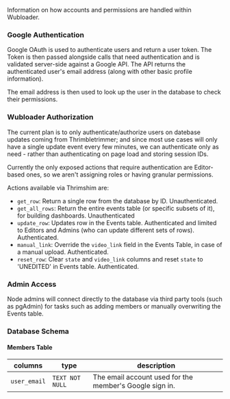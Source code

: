 Information on how accounts and permissions are handled within Wubloader.

### Google Authentication

Google OAuth is used to authenticate users and return a user token. The Token is then passed alongside calls that need authentication 
and is validated server-side against a Google API. The API returns the authenticated user's email address (along with other basic 
profile information).

The email address is then used to look up the user in the database to check their permissions.

### Wubloader Authorization

The current plan is to only authenticate/authorize users on datebase updates coming from Thrimbletrimmer; and since most use cases will 
only have a single update event every few minutes, we can authenticate only as need - rather than authenticating on page load and storing session IDs.

Currently the only exposed actions that require authentication are Editor-based ones, so we aren't assigning roles or having granular permissions.

Actions available via Thrimshim are:
* `get_row`: Return a single row from the database by ID. Unauthenticated.
* `get_all_rows`: Return the entire events table (or specific subsets of it), for building dashboards. Unauthenticated
* `update_row`: Updates row in the Events table. Authenticated and limited to Editors and Admins (who can update different sets of rows). Authenticated.
* `manual_link`: Override the `video_link` field in the Events Table, in case of a manual upload. Authenticated.
* `reset_row`: Clear `state` and `video_link` columns and reset `state` to 'UNEDITED' in Events table. Authenticated.

### Admin Access
Node admins will connect directly to the database via third party tools (such as pgAdmin) for tasks such as adding members or manually overwriting the Events table.

### Database Schema

#### Members Table

columns                    | type                               | description
-------------------------- | ---------------------------------- | -----------
`user_email`               | `TEXT NOT NULL`                    | The email account used for the member's Google sign in.
